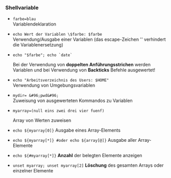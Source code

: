 ### Shellvariable

* `farbe=blau`  
  Variablendeklaration

* `echo Wert der Variablen \$farbe: $farbe`  
  Verwendung/Ausgabe einer Variablen \(das escape-Zeichen '\' verhindert die Variablenersetzung\)

* <code>echo "$farbe"; echo &#96;date&#96;</code>
 
  Bei der Verwendung von **doppelten Anführungsstrichen** werden Variablen und bei Verwendung von **Backticks** Befehle ausgewertet!

* `echo "Arbeitsverzeichnis des Users: $HOME"`  
  Verwendung von Umgebungsvariablen

* `mydir= &#96;pwd&#96;`  
  Zuweisung von ausgewerteten Kommandos zu Variablen
  
* <code>myarray=(null eins zwei drei vier fuenf)</code>

  Array von Werten zuweisen

* `echo ${myarray[0]}`
  Ausgabe eines Array-Elements

* `echo ${myarray[*]} #oder echo ${array[@]}`
  Ausgabe aller Array-Elemente

* `echo ${#myarray[*]}`
  **Anzahl** der belegten Elemente anzeigen
  
* `unset myarray; unset myarray[2]`
  **Löschung** des gesamten Arrays oder einzelner Elemente






